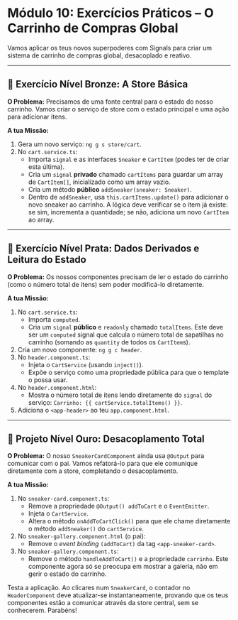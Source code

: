 # Módulo 10: Exercícios Práticos – O Carrinho de Compras Global

Vamos aplicar os teus novos superpoderes com Signals para criar um sistema de carrinho de compras global, desacoplado e reativo.

---

## 🥉 Exercício Nível Bronze: A Store Básica

**O Problema:** Precisamos de uma fonte central para o estado do nosso carrinho. Vamos criar o serviço de store com o estado principal e uma ação para adicionar itens.

**A tua Missão:**

1.  Gera um novo serviço: `ng g s store/cart`.
2.  No `cart.service.ts`:
    *   Importa `signal` e as interfaces `Sneaker` e `CartItem` (podes ter de criar esta última).
    *   Cria um `signal` **privado** chamado `cartItems` para guardar um array de `CartItem[]`, inicializado como um array vazio.
    *   Cria um método **público** `addSneaker(sneaker: Sneaker)`.
    *   Dentro de `addSneaker`, usa `this.cartItems.update()` para adicionar o novo sneaker ao carrinho. A lógica deve verificar se o item já existe: se sim, incrementa a quantidade; se não, adiciona um novo `CartItem` ao array.

---

## 🥈 Exercício Nível Prata: Dados Derivados e Leitura do Estado

**O Problema:** Os nossos componentes precisam de ler o estado do carrinho (como o número total de itens) sem poder modificá-lo diretamente.

**A tua Missão:**

1.  No `cart.service.ts`:
    *   Importa `computed`.
    *   Cria um `signal` **público** e `readonly` chamado `totalItems`. Este deve ser um `computed` signal que calcula o número total de sapatilhas no carrinho (somando as `quantity` de todos os `CartItem`s).
2.  Cria um novo componente: `ng g c header`.
3.  No `header.component.ts`:
    *   Injeta o `CartService` (usando `inject()`).
    *   Expõe o serviço como uma propriedade pública para que o template o possa usar.
4.  No `header.component.html`:
    *   Mostra o número total de itens lendo diretamente do `signal` do serviço: `Carrinho: {{ cartService.totalItems() }}`.
5.  Adiciona o `<app-header>` ao teu `app.component.html`.

---

## 🥇 Projeto Nível Ouro: Desacoplamento Total

**O Problema:** O nosso `SneakerCardComponent` ainda usa `@Output` para comunicar com o pai. Vamos refatorá-lo para que ele comunique diretamente com a store, completando o desacoplamento.

**A tua Missão:**

1.  No `sneaker-card.component.ts`:
    *   Remove a propriedade `@Output() addToCart` e o `EventEmitter`.
    *   Injeta o `CartService`.
    *   Altera o método `onAddToCartClick()` para que ele chame diretamente o método `addSneaker()` do `cartService`.
2.  No `sneaker-gallery.component.html` (o pai):
    *   Remove o *event binding* `(addToCart)` da tag `<app-sneaker-card>`.
3.  No `sneaker-gallery.component.ts`:
    *   Remove o método `handleAddToCart()` e a propriedade `carrinho`. Este componente agora só se preocupa em mostrar a galeria, não em gerir o estado do carrinho.

Testa a aplicação. Ao clicares num `SneakerCard`, o contador no `HeaderComponent` deve atualizar-se instantaneamente, provando que os teus componentes estão a comunicar através da store central, sem se conhecerem. Parabéns!
